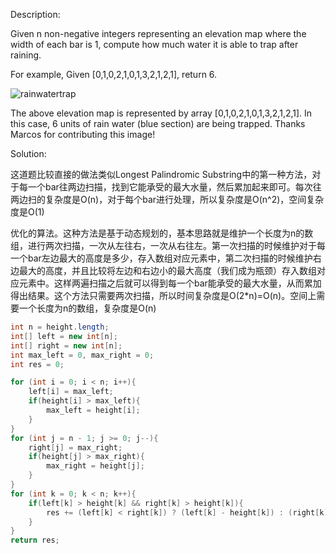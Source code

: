 Description:

Given n non-negative integers representing an elevation map where the width of each bar is 1, compute how much water it is able to trap after raining.

For example, 
Given [0,1,0,2,1,0,1,3,2,1,2,1], return 6.

![rainwatertrap](http://7xnyvm.com1.z0.glb.clouddn.com/rainwatertrap.png)

The above elevation map is represented by array [0,1,0,2,1,0,1,3,2,1,2,1]. In this case, 6 units of rain water (blue section) are being trapped. Thanks Marcos for contributing this image!

Solution:

这道题比较直接的做法类似Longest Palindromic Substring中的第一种方法，对于每一个bar往两边扫描，找到它能承受的最大水量，然后累加起来即可。每次往两边扫的复杂度是O(n)，对于每个bar进行处理，所以复杂度是O(n^2)，空间复杂度是O(1)

优化的算法。这种方法是基于动态规划的，基本思路就是维护一个长度为n的数组，进行两次扫描，一次从左往右，一次从右往左。第一次扫描的时候维护对于每一个bar左边最大的高度是多少，存入数组对应元素中，第二次扫描的时候维护右边最大的高度，并且比较将左边和右边小的最大高度（我们成为瓶颈）存入数组对应元素中。这样两遍扫描之后就可以得到每一个bar能承受的最大水量，从而累加得出结果。这个方法只需要两次扫描，所以时间复杂度是O(2*n)=O(n)。空间上需要一个长度为n的数组，复杂度是O(n)

```java
int n = height.length;
int[] left = new int[n];
int[] right = new int[n];
int max_left = 0, max_right = 0;
int res = 0;

for (int i = 0; i < n; i++){
	left[i] = max_left;
	if(height[i] > max_left){
		max_left = height[i];
	}
}
for (int j = n - 1; j >= 0; j--){
	right[j] = max_right;
	if(height[j] > max_right){
		max_right = height[j];
	}
}
for (int k = 0; k < n; k++){
	if(left[k] > height[k] && right[k] > height[k]){
		res += (left[k] < right[k]) ? (left[k] - height[k]) : (right[k] - height[k]);
	}
}
return res;
```